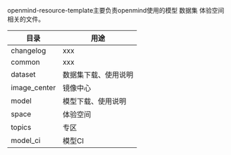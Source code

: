 openmind-resource-template主要负责openmind使用的模型 数据集 体验空间相关的文件。

| 目录 | 用途 |
|-------|-------|
| changelog | xxx |
| common | xxx |
| dataset | 数据集下载、使用说明 |
| image_center | 镜像中心 |
| model | 模型下载、使用说明 |
| space | 体验空间 |
| topics | 专区 |
| model_ci| 模型CI |
